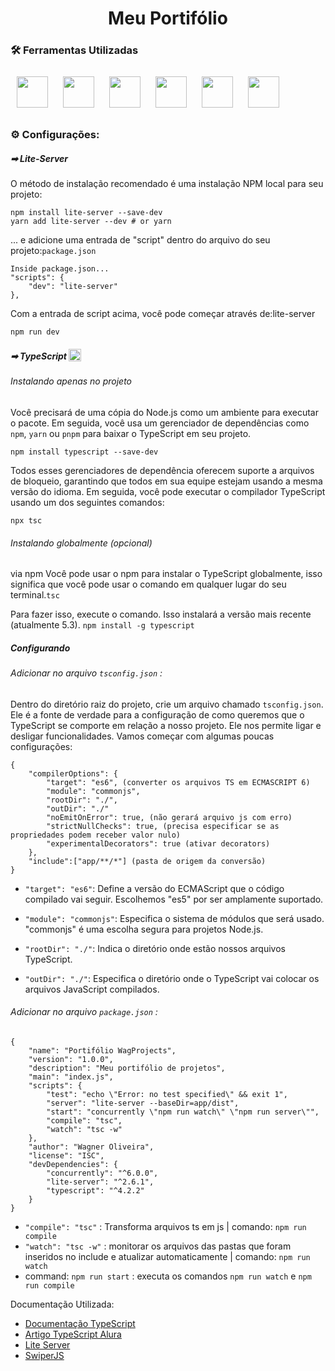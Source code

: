 <div align="center">
    <h1>
        Meu Portifólio 
    </h1>
</div>

### 🛠 Ferramentas Utilizadas
<div>
  <img width="50px" style="margin:10px" src="https://cdn.jsdelivr.net/gh/devicons/devicon/icons/javascript/javascript-original.svg" />
  <img width="50px" style="margin:10px" src="https://cdn.jsdelivr.net/gh/devicons/devicon/icons/typescript/typescript-original.svg" />
  <img width="50px" style="margin:10px" src="https://cdn.jsdelivr.net/gh/devicons/devicon/icons/html5/html5-original.svg" />
  <img width="50px" style="margin:10px" src="https://cdn.jsdelivr.net/gh/devicons/devicon/icons/css3/css3-original.svg" />
  <img width="50px" style="margin:10px" src="https://cdn.jsdelivr.net/gh/devicons/devicon/icons/nodejs/nodejs-original.svg" />
  <img width="50px" style="margin:10px" src="https://cdn.jsdelivr.net/gh/devicons/devicon@latest/icons/swiper/swiper-original.svg" />


</div>

### ⚙ Configurações:
##### ➡ Lite-Server
O método de instalação recomendado é uma instalação NPM local para seu projeto:

    npm install lite-server --save-dev
    yarn add lite-server --dev # or yarn 

... e adicione uma entrada de "script" dentro do arquivo do seu projeto:``package.json``

    Inside package.json...
    "scripts": {
        "dev": "lite-server"
    },
Com a entrada de script acima, você pode começar através de:lite-server

    npm run dev

##### ➡ TypeScript <img width="20px" style="vertical-align: bottom" src="https://cdn.jsdelivr.net/gh/devicons/devicon/icons/typescript/typescript-original.svg" /> 

###### Instalando apenas no projeto

Você precisará de uma cópia do Node.js como um ambiente para executar o pacote. Em seguida, você usa um gerenciador de dependências como `npm`, ``yarn`` ou ``pnpm`` para baixar o TypeScript em seu projeto.

    npm install typescript --save-dev

Todos esses gerenciadores de dependência oferecem suporte a arquivos de bloqueio, garantindo que todos em sua equipe estejam usando a mesma versão do idioma. Em seguida, você pode executar o compilador TypeScript usando um dos seguintes comandos:

    npx tsc

###### Instalando globalmente (opcional)
via npm
Você pode usar o npm para instalar o TypeScript globalmente, isso significa que você pode usar o comando em qualquer lugar do seu terminal.``tsc``

Para fazer isso, execute o comando. Isso instalará a versão mais recente (atualmente 5.3). ``npm install -g typescript``

##### Configurando

###### Adicionar no arquivo ``tsconfig.json`` :

Dentro do diretório raiz do projeto, crie um arquivo chamado ``tsconfig.json``. Ele é a fonte de verdade para a configuração de como queremos que o TypeScript se comporte em relação a nosso projeto. Ele nos permite ligar e desligar funcionalidades. Vamos começar com algumas poucas configurações:

    {
        "compilerOptions": {
            "target": "es6", (converter os arquivos TS em ECMASCRIPT 6)
            "module": "commonjs",
            "rootDir": "./",
            "outDir": "./"
            "noEmitOnError": true, (não gerará arquivo js com erro)
            "strictNullChecks": true, (precisa especificar se as propriedades podem receber valor nulo)
            "experimentalDecorators": true (ativar decorators)
        },
        "include":["app/**/*"] (pasta de origem da conversão)
    }

- ``"target": "es6"``: Define a versão do ECMAScript que o código compilado vai seguir. Escolhemos "es5" por ser amplamente suportado.

- ``"module": "commonjs"``: Especifica o sistema de módulos que será usado. "commonjs" é uma escolha segura para projetos Node.js.

- ``"rootDir": "./"``: Indica o diretório onde estão nossos arquivos TypeScript.

- ``"outDir": "./"``: Especifica o diretório onde o TypeScript vai colocar os arquivos JavaScript compilados.

###### Adicionar no arquivo ``package.json`` :

    {
        "name": "Portifólio WagProjects",
        "version": "1.0.0",
        "description": "Meu portifólio de projetos",
        "main": "index.js",
        "scripts": {
            "test": "echo \"Error: no test specified\" && exit 1",
            "server": "lite-server --baseDir=app/dist",
            "start": "concurrently \"npm run watch\" \"npm run server\"",
            "compile": "tsc",
            "watch": "tsc -w"
        },
        "author": "Wagner Oliveira",
        "license": "ISC",
        "devDependencies": {
            "concurrently": "^6.0.0",
            "lite-server": "^2.6.1",
            "typescript": "^4.2.2"
        }
    }

- ``"compile": "tsc"`` : Transforma arquivos ts em js | comando: ``npm run compile``
- ``"watch": "tsc -w"`` : monitorar os arquivos das pastas que foram inseridos no include e atualizar automaticamente | comando: ``npm run watch``
- command: ``npm run start`` : executa os comandos ``npm run watch`` e ``npm run compile``


Documentação Utilizada: 
- [Documentação TypeScript](https://www.typescriptlang.org/download)
- [Artigo TypeScript Alura](https://www.alura.com.br/artigos/typescript-javascript-vanilla?_gl=1*s0it44*_ga*NjE2NjAzNDM2LjE2ODAyODk1MzI.*_ga_1EPWSW3PCS*MTcwNjcxMDc0Ni4zMzQuMS4xNzA2NzEwNzYxLjAuMC4w*_fplc*alY1YXBpQ0NzY2slMkZMdTBGcXNJbHY2dHg3ODJtN2RoOXREY01helZKOTRxJTJCOGJnaHBqTk04eFElMkY5Z0VzT2pvRHl4Qk0lMkZZdGZKY3hJU1NRTXJlY0lGdlNwRGVMclFNZUNtbXgyQ1ZDOCUyRnpKSk1mU2NJR1klMkIzbWRrQ1JzcTN3JTNEJTNE)
- [Lite Server](https://www.npmjs.com/package/lite-server)
- [SwiperJS](https://swiperjs.com/)
